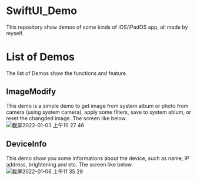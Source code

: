 # SwiftUI_Demo
This repository show demos of some kinds of iOS/iPadOS app, all made by myself.

# List of Demos
The list of Demos show the functions and feature.
## ImageModify
This demo is a simple demo to get image from system album or photo from camera (using system camera), apply some fliters, save to system ablum, or reset the changded image. The screen like below.
![截屏2022-01-03 上午10 27 46](https://user-images.githubusercontent.com/78771985/147896049-fb0adf00-d867-42e6-97c7-4db838d502e9.png)

## DeviceInfo
This demo show you some informations about the device, such as name, IP address, brightening and etc. The screen like below.
![截屏2022-01-06 上午11 35 29](https://user-images.githubusercontent.com/78771985/148631123-521afd76-baea-4ad6-9ec8-7553fd654da7.jpeg)

